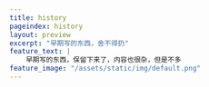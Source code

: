 ```yaml
---
title: history
pageindex: history
layout: preview
excerpt: "早期写的东西，舍不得扔"
feature_text: |
    早期写的东西，保留下来了，内容也很杂，但是不多
feature_image: "/assets/static/img/default.png"
---
```

